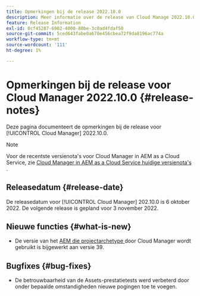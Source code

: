 ```yaml
---
title: Opmerkingen bij de release 2022.10.0
description: Meer informatie over de release van Cloud Manage 2022.10.0.
feature: Release Information
exl-id: 0cf45287-6902-4000-80be-3c0ad4fdaf50
source-git-commit: 5ced643fabe0a670e456cbea72f9da8196ac774a
workflow-type: tm+mt
source-wordcount: '111'
ht-degree: 1%

---
```


# Opmerkingen bij de release voor Cloud Manager 2022.10.0 {#release-notes}

Deze pagina documenteert de opmerkingen bij de release voor [!UICONTROL Cloud Manager] 2022.10.0.

>[!NOTE]
>
>Voor de recentste versienota&#39;s voor Cloud Manager in AEM as a Cloud Service, zie [ Cloud Manager in AEM as a Cloud Service huidige versienota&#39;s ](https://experienceleague.adobe.com/nl/docs/experience-manager-cloud-service/content/release-notes/cloud-manager/current).

## Releasedatum {#release-date}

De releasedatum voor [!UICONTROL Cloud Manager] 202.10.0 is 6 oktober 2022. De volgende release is gepland voor 3 november 2022.

## Nieuwe functies {#what-is-new}

* De versie van het [ AEM die projectarchetype ](https://experienceleague.adobe.com/nl/docs/experience-manager-core-components/using/developing/archetype/overview) door Cloud Manager wordt gebruikt is bijgewerkt aan versie 39.

## Bugfixes {#bug-fixes}

* De betrouwbaarheid van de Assets-prestatietests werd verbeterd door onder bepaalde omstandigheden nieuwe pogingen toe te voegen.
